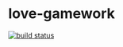 # love-gamework

[![build status](https://gitlab.henrik-ilgen.de/henrik/love-gamework/badges/dev/build.svg)](https://gitlab.henrik-ilgen.de/henrik/love-gamework/commits/dev)